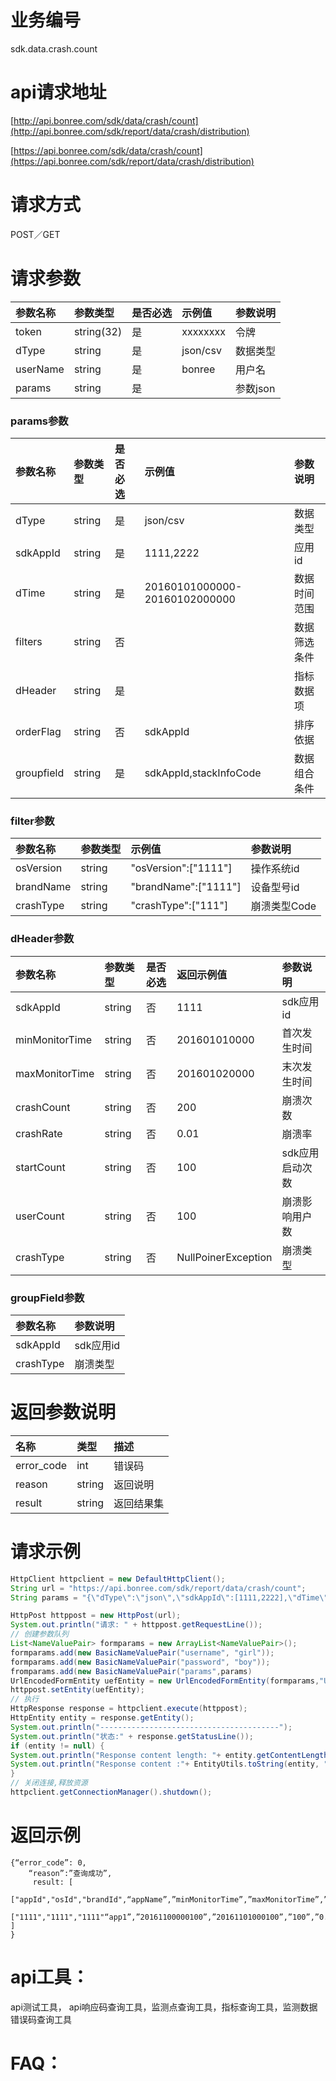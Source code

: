# 业务编号

sdk.data.crash.count

# api请求地址

[http://api.bonree.com/sdk/data/crash/count](http://api.bonree.com/sdk/report/data/crash/distribution)

[https://api.bonree.com/sdk/data/crash/count](https://api.bonree.com/sdk/report/data/crash/distribution)

# 请求方式

POST／GET

# 请求参数

| 参数名称 | 参数类型 | 是否必选 | 示例值 | 参数说明 |
| :--- | :--- | :--- | :--- | :--- |
| token | string\(32\) | 是 | xxxxxxxx | 令牌 |
| dType | string | 是 | json/csv | 数据类型 |
| userName | string | 是 | bonree | 用户名 |
| params | string | 是 |  | 参数json |

### params参数

| 参数名称 | 参数类型 | 是否必选 | 示例值 | 参数说明 |
| :--- | :--- | :--- | :--- | :--- |
| dType | string | 是 | json/csv | 数据类型 |
| sdkAppId | string | 是 | 1111,2222 | 应用id |
| dTime | string | 是 | 20160101000000-20160102000000 | 数据时间范围 |
| filters | string | 否 |  | 数据筛选条件 |
| dHeader | string | 是 |  | 指标数据项 |
| orderFlag | string | 否 | sdkAppId | 排序依据 |
| groupfield | string | 是 | sdkAppId,stackInfoCode | 数据组合条件 |

### filter参数

| 参数名称 | 参数类型 | 示例值 | 参数说明 |
| :--- | :--- | :--- | :--- |
| osVersion | string | "osVersion":\["1111"\] | 操作系统id |
| brandName | string | "brandName":\["1111"\] | 设备型号id |
| crashType | string | "crashType":\["111"\] | 崩溃类型Code |

### dHeader参数

| 参数名称 | 参数类型 | 是否必选 | 返回示例值 | 参数说明 |
| :--- | :--- | :--- | :--- | :--- |
| sdkAppId | string | 否 | 1111 | sdk应用id |
| minMonitorTime | string | 否 | 201601010000 | 首次发生时间 |
| maxMonitorTime | string | 否 | 201601020000 | 末次发生时间 |
| crashCount | string | 否 | 200 | 崩溃次数 |
| crashRate | string | 否 | 0.01 | 崩溃率 |
| startCount | string | 否 | 100 | sdk应用启动次数 |
| userCount | string | 否 | 100 | 崩溃影响用户数 |
| crashType | string | 否 | NullPoinerException | 崩溃类型 |

### groupField参数

| 参数名称 | 参数说明 |
| :--- | :--- |
| sdkAppId | sdk应用id |
| crashType | 崩溃类型 |

# 返回参数说明

| 名称 | 类型 | 描述 |
| :--- | :--- | :--- |
| error\_code | int | 错误码 |
| reason | string | 返回说明 |
| result | string | 返回结果集 |

# 请求示例

```java
HttpClient httpclient = new DefaultHttpClient();
String url = "https://api.bonree.com/sdk/report/data/crash/count";
String params = "{\"dType\":\"json\",\"sdkAppId\":[1111,2222],\"dTime\":\"20160101000000-20160102000000\",\"dHeader\":[\"osId\",\"osVersion\",\"brandName\",\"brandId\"],\"filter\":{\"osId\":[\"1111\"],\"brandId\":[\"1111\"]},\"orderFlag\":[\"appId\"],\"groupfield\":[\"appId\",\"stackInfoCode\"]}}";

HttpPost httppost = new HttpPost(url);
System.out.println("请求: " + httppost.getRequestLine());
// 创建参数队列
List<NameValuePair> formparams = new ArrayList<NameValuePair>();
formparams.add(new BasicNameValuePair("username", "girl"));
formparams.add(new BasicNameValuePair("password", "boy"));
fromparams.add(new BasicNameValuePair("params",params)
UrlEncodedFormEntity uefEntity = new UrlEncodedFormEntity(formparams,"UTF-8");
httppost.setEntity(uefEntity);
// 执行
HttpResponse response = httpclient.execute(httppost);
HttpEntity entity = response.getEntity();
System.out.println("----------------------------------------");
System.out.println("状态:" + response.getStatusLine());
if (entity != null) {
System.out.println("Response content length: "+ entity.getContentLength());
System.out.println("Response content :"+ EntityUtils.toString(entity, "UTF-8"));
}
// 关闭连接,释放资源
httpclient.getConnectionManager().shutdown();
```

# 返回示例

```
{“error_code”: 0,
    “reason”:”查询成功”,
     result: [
              ["appId","osId","brandId",“appName”,”minMonitorTime”,”maxMonitorTime”,”crashCount”,”crashRate”,”userCount”],
              ["1111","1111","1111"“app1”,”20161100000100”,”20161101000100”,”100”,”0.01”,“1”]
]
}
```

# api工具：

api测试工具， api响应码查询工具，监测点查询工具，指标查询工具，监测数据错误码查询工具

# FAQ：



